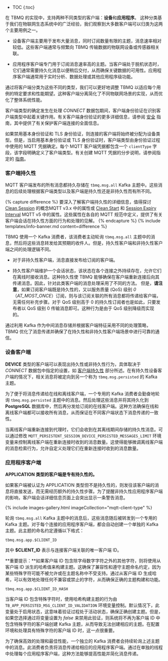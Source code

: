 * TOC
{:toc}

在 TBMQ 的实现中，支持两种不同类型的客户端：**设备**和**应用程序**。
这种分类基于我们在物联网生态系统中的广泛经验，我们观察到大多数客户端可以归类为这两个主要用例之一。

* 设备客户端主要用于发布大量消息，同时订阅数量有限的主题，消息速率相对较低。这些客户端通常与频繁向 TBMQ 传输数据的物联网设备或传感器相关联。

* 应用程序客户端专门用于订阅消息速率高的主题。当客户端处于脱机状态时，它们通常需要持久化消息以便稍后交付，从而确保关键数据的可用性。应用程序客户端通常用于实时分析、数据处理或其他应用程序级功能。

通过将客户端分类为这些不同的类型，我们可以更好地调整 TBMQ 以适应每个用例的特定要求和性能期望。这种客户端分离简化了不同物联网场景的实现，从而优化了整体系统性能。

客户端类型的确定发生在处理 _CONNECT_ 数据包期间，客户端身份验证在识别客户端类型中起着关键作用。有关客户端身份验证的更多详细信息，请参阅 [安全](/docs/mqtt-broker/security/) 指南，其中提供了有关保护客户端连接的全面信息。

如果禁用基本身份验证和 TLS 身份验证，则连接的客户端将始终被分配为设备类型。但是，当启用基本身份验证或 TLS 身份验证时，客户端类型由身份验证过程中使用的 MQTT 凭据确定。每个 MQTT 客户端凭据都包含一个 `clientType` 字段，该字段明确定义了客户端类型。有关创建 MQTT 凭据的分步说明，请参阅指定的 [指南](/docs/mqtt-broker/user-guide/ui/mqtt-client-credentials/)。

### 客户端持久性

MQTT 客户端发布的所有消息都持久存储在 `tbmq.msg.all` Kafka 主题中。这些消息的后续处理根据客户端类型以及客户端是持久性还是非持久性而有所不同。

{% capture difference %}
要深入了解客户端持久性的详细信息，值得探讨 [Clean Session](https://docs.oasis-open.org/mqtt/mqtt/v3.1.1/os/mqtt-v3.1.1-os.html#_Toc398718030) 的概念MQTT v3.x 中的属性或 [Clean Start](https://docs.oasis-open.org/mqtt/mqtt/v5.0/os/mqtt-v5.0-os.html#_Toc3901039) 和 [Session Expiry Interval](https://docs.oasis-open.org/mqtt/mqtt/v5.0/os/mqtt-v5.0-os.html#_Toc3901048) MQTT v5 中的属性。这些属性在各自的 MQTT 规范中定义，提供了有关客户端会话在持久性方面的行为和处理的见解。
{% endcapture %}
{% include templates/info-banner.md content=difference %}

TBMQ 使用一个 Kafka 消费者，该消费者主动轮询 `tbmq.msg.all` 主题中的消息，然后将这些消息转发给其预期的收件人。但是，持久性客户端和非持久性客户端之间的处理逻辑不同。

* 对于非持久性客户端，消息直接发布给订阅的客户端。

* 持久性客户端维护一个会话状态，该状态在各个连接之外持续存在，允许它们在离线时接收消息。这种持久性使 TBMQ 能够确保在客户端重新连接后向其传递消息。因此，针对此类客户端的消息处理采用了不同的方法。
但是，**请注意**，如果订阅客户端既是持久性的，又以服务质量 (QoS) 级别 _0_（_AT_MOST_ONCE_）订阅，则与该订阅关联的所有消息都将传递给客户端，无需任何补充步骤。对于 QoS 级别高于 0 的持久性订阅者也是如此，只要发布者以 QoS 级别 0 传输消息即可。这种行为是由于 QoS 级别降级而实现的。

通过利用 Kafka 作为中间消息存储并根据客户端特征采用不同的处理策略，TBMQ 优化了消息传递并确保了在持久性和非持久性客户端场景中进行可靠的通信。

### 设备客户端

**DEVICE** 类型的客户端可以表现出持久性或非持久性行为，具体取决于 _CONNECT_ 数据包中指定的设置，如 [客户端持久性](#client-persistence) 部分所述。在有持久性设备客户端的情况下，相关消息将被定向到另一个称为 `tbmq.msg.persisted` 的 Kafka 主题。

为了便于将消息传递给在线和离线客户端，一个专用的 Kafka 消费者会勤奋地轮询 `tbmq.msg.persisted` 主题中的消息。然后处理这些消息并将其持久化到 **PostgreSQL** 数据库中，然后再分发给订阅的在线客户端。这种方法确保在线和离线客户端都可以接收所有消息，从而保证在不同客户端状态下消息传递的一致性。

当离线客户端重新连接到代理时，它们会收到在其离线期间存储的持久性消息。可以通过修改 `MQTT_PERSISTENT_SESSION_DEVICE_PERSISTED_MESSAGES_LIMIT` 环境变量来控制离线客户端在重新连接时收到的消息数量。这使得能够微调离线客户端的消息检索行为，允许自定义处理它们在重新连接时收到的消息数量。

### 应用程序客户端

**APPLICATION 类型的客户端是专有持久性的。**

如果客户端被认证为 APPLICATION 类型但不是持久性的，则发往该客户端的消息将直接发送，而无需经历额外的持久性步骤。为了提醒非持久性应用程序客户端的影响，客户端会话详细信息页面上会突出显示一条警告消息。

{% include images-gallery.html imageCollection="mqtt-client-type" %}

轮询 `tbmq.msg.all` Kafka 主题中的消息后，这些消息随后被转发到一个专用的 Kafka 主题。对于每个连接的应用程序客户端，都会自动创建一个单独的 Kafka 主题。此主题的命名约定遵循以下格式：

```
tbmq.msg.app.$CLIENT_ID
```

其中 **$CLIENT_ID** 表示与连接客户端关联的唯一客户端 ID。

**重要提示：**如果客户端 ID 包含除字母数字字符之外的其他字符，则将使用从客户端 ID 派生的哈希值来构建主题。这确保了兼容性和遵守主题命名约定，因为某些特殊字符可能不被允许或在主题名称中不受支持。通过从客户端 ID 生成哈希，可以有效地处理任何不兼容或禁止的字符，从而确保正确的主题构建和功能。

```
tbmq.msg.app.$CLIENT_ID_HASH
```

当客户端 ID 包含特殊字符时，使用哈希构建主题的行为由 `TB_APP_PERSISTED_MSG_CLIENT_ID_VALIDATION` 环境变量控制。默认情况下，此变量处于启用状态，这意味着验证过程处于活动状态，确保正确创建主题。但是，如果您选择通过将变量设置为 _false_ 来禁用此验证，则系统将不再为客户端 ID 中包含特殊字符的客户端创建 Kafka 主题，从而导致无法创建相应的主题。在配置环境和处理具有特殊字符的客户端 ID 时，这一点很重要。

为了确保高效的处理和最佳性能，一个独立的 Kafka 消费者会持续轮询上述主题中的消息。此消费者负责将消息传递给相应的应用程序客户端。通过在单独的线程中处理每个应用程序客户端，这种方法能够提高性能并简化消息传递。